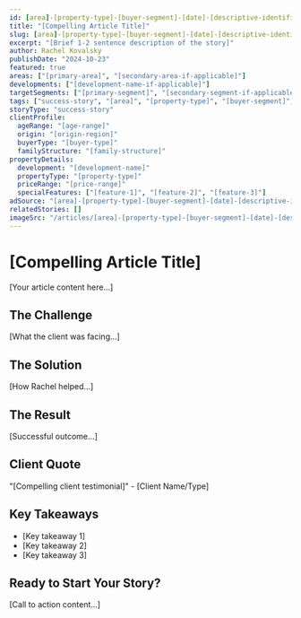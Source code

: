 ```yaml
---
id: [area]-[property-type]-[buyer-segment]-[date]-[descriptive-identifier]
title: "[Compelling Article Title]"
slug: [area]-[property-type]-[buyer-segment]-[date]-[descriptive-identifier]
excerpt: "[Brief 1-2 sentence description of the story]"
author: Rachel Kovalsky
publishDate: "2024-10-23"
featured: true
areas: ["[primary-area]", "[secondary-area-if-applicable]"]
developments: ["[development-name-if-applicable]"]
targetSegments: ["[primary-segment]", "[secondary-segment-if-applicable]"]
tags: ["success-story", "[area]", "[property-type]", "[buyer-segment]", "[lifestyle-tags]", "[amenity-tags]"]
storyType: "success-story"
clientProfile:
  ageRange: "[age-range]"
  origin: "[origin-region]"
  buyerType: "[buyer-type]"
  familyStructure: "[family-structure]"
propertyDetails:
  development: "[development-name]"
  propertyType: "[property-type]"
  priceRange: "[price-range]"
  specialFeatures: ["[feature-1]", "[feature-2]", "[feature-3]"]
adSource: "[area]-[property-type]-[buyer-segment]-[date]-[descriptive-identifier]"
relatedStories: []
imageSrc: "/articles/[area]-[property-type]-[buyer-segment]-[date]-[descriptive-identifier].jpg"
---
```


# [Compelling Article Title]

[Your article content here...]

## The Challenge

[What the client was facing...]

## The Solution

[How Rachel helped...]

## The Result

[Successful outcome...]

## Client Quote

"[Compelling client testimonial]" - [Client Name/Type]

## Key Takeaways

- [Key takeaway 1]
- [Key takeaway 2]
- [Key takeaway 3]

## Ready to Start Your Story?

[Call to action content...]
